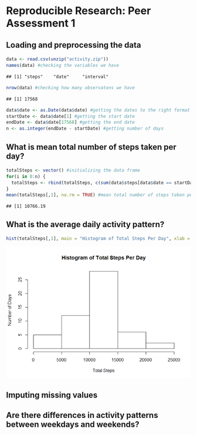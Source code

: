 # Reproducible Research: Peer Assessment 1


## Loading and preprocessing the data


```r
data <- read.csv(unzip("activity.zip"))
names(data) #checking the variables we have
```

```
## [1] "steps"    "date"     "interval"
```

```r
nrow(data) #checking how many observatons we have
```

```
## [1] 17568
```

```r
data$date <- as.Date(data$date) #getting the dates to the right format
startDate <- data$date[1] #getting the start date
endDate <- data$date[17568] #getting the end date
n <- as.integer(endDate - startDate) #getting number of days
```

## What is mean total number of steps taken per day?

```r
totalSteps <- vector() #initializing the data frame
for(i in 0:n) {
  totalSteps <- rbind(totalSteps, c(sum(data$steps[data$date == startDate+i]),1+i))
}
mean(totalSteps[,1], na.rm = TRUE) #mean total number of steps taken per day, removing the NA values
```

```
## [1] 10766.19
```

## What is the average daily activity pattern?

```r
hist(totalSteps[,1], main = "Histogram of Total Steps Per Day", xlab = "Total Steps", ylab = "Number of Days")
```

![](PA1_template_files/figure-html/unnamed-chunk-3-1.png) 

## Imputing missing values



## Are there differences in activity patterns between weekdays and weekends?
